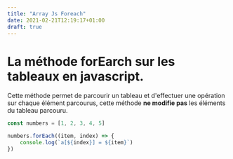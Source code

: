 ```yaml
---
title: "Array Js Foreach"
date: 2021-02-21T12:19:17+01:00
draft: true
---
```


# La méthode forEarch sur les tableaux en javascript.

Cette méthode permet de parcourir un tableau et d'effectuer une opération sur chaque élément parcourus, cette méthode **ne modifie pas** les éléments du tableau parcouru.

<!--more-->

```js
const numbers = [1, 2, 3, 4, 5]

numbers.forEach((item, index) => {
    console.log(`a[${index}] = ${item}`)
})
```
